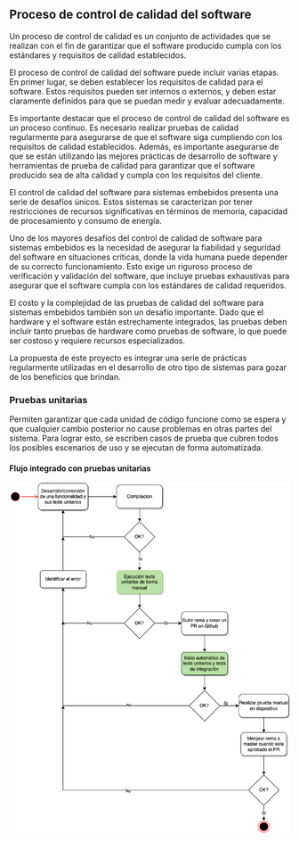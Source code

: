 ## Proceso de control de calidad del software

Un proceso de control de calidad es un conjunto de actividades que se realizan con el fin de garantizar que el software producido cumpla con los estándares y requisitos de calidad establecidos.

El proceso de control de calidad del software puede incluir varias etapas. En primer lugar, se deben establecer los requisitos de calidad para el software. Estos requisitos pueden ser internos o externos, y deben estar claramente definidos para que se puedan medir y evaluar adecuadamente.

Es importante destacar que el proceso de control de calidad del software es un proceso continuo. Es necesario realizar pruebas de calidad regularmente para asegurarse de que el software siga cumpliendo con los requisitos de calidad establecidos. Además, es importante asegurarse de que se están utilizando las mejores prácticas de desarrollo de software y herramientas de prueba de calidad para garantizar que el software producido sea de alta calidad y cumpla con los requisitos del cliente.

El control de calidad del software para sistemas embebidos presenta una serie de desafíos únicos. Estos sistemas se caracterizan por tener restricciones de recursos significativas en términos de memoria, capacidad de procesamiento y consumo de energía.

Uno de los mayores desafíos del control de calidad de software para sistemas embebidos es la necesidad de asegurar la fiabilidad y seguridad del software en situaciones críticas, donde la vida humana puede depender de su correcto funcionamiento. Esto exige un riguroso proceso de verificación y validación del software, que incluye pruebas exhaustivas para asegurar que el software cumpla con los estándares de calidad requeridos.

El costo y la complejidad de las pruebas de calidad del software para sistemas embebidos también son un desafío importante. Dado que el hardware y el software están estrechamente integrados, las pruebas deben incluir tanto pruebas de hardware como pruebas de software, lo que puede ser costoso y requiere recursos especializados.

La propuesta de este proyecto es integrar una serie de prácticas regularmente utilizadas en el desarrollo de otro tipo de sistemas para gozar de los beneficios que brindan.

### Pruebas unitarias

Permiten garantizar que cada unidad de código funcione como se espera y que cualquier cambio posterior no cause problemas en otras partes del sistema. Para lograr esto, se escriben casos de prueba que cubren todos los posibles escenarios de uso y se ejecutan de forma automatizada.

#### Flujo integrado con pruebas unitarias

![tests-flow](images/development_flow.png)